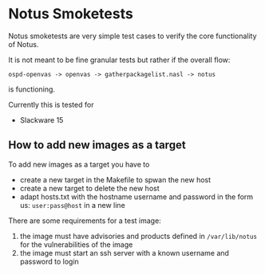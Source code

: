 # Notus Smoketests

Notus smoketests are very simple test cases to verify the core functionality of Notus.

It is not meant to be fine granular tests but rather if the overall flow:
```
ospd-openvas -> openvas -> gatherpackagelist.nasl -> notus
```

is functioning.

Currently this is tested for

- Slackware 15

## How to add new images as a target

To add new images as a target you have to

- create a new target in the Makefile to spwan the new host
- create a new target to delete the new host
- adapt hosts.txt with the hostname username and password in the form us: `user:pass@host` in a new line

There are some requirements for a test image:

1. the image must have advisories and products defined in `/var/lib/notus` for the vulnerabilities of the image
1. the image must start an ssh server with a known username and password to login
